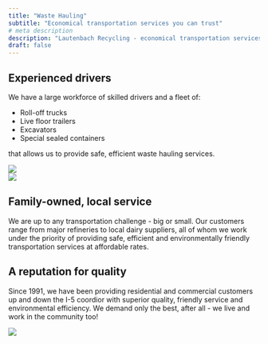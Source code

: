 ```yaml
---
title: "Waste Hauling"
subtitle: "Economical transportation services you can trust"
# meta description
description: "Lautenbach Recycling - economical transportation services you can trust"
draft: false
---
```


<div class="container">
    <div class="row">
        <div class="col-6">
            <h2>Experienced drivers</h2>
            <p>We have a large workforce of skilled drivers and a fleet of: </p>
            <ul>
                <li>Roll-off trucks</li>
                <li>Live floor trailers</li>
                <li>Excavators</li>
                <li>Special sealed containers</li>
            </ul>
            <p>that allows us to provide safe, efficient waste hauling services.
        </div>
        <div class="col-6">
            <img class="img-fluid" data-sal="fade" data-sal-duration="1500" src="../images/transportation-cover.jpg">
        </div>
    </div>
</div>

<div class="container">
    <div class="row">
        <div class="col-6">
            <img class="img-fluid" data-sal="fade" data-sal-duration="1500" src="../images/trucks/tankers-at-night.JPG">
        </div>
        <div class="col-6">
            <h2>Family-owned, local service</h2>
            <p>
                We are up to any transportation challenge - big or small. Our customers range from major refineries to local dairy suppliers,  all of whom we work under the priority of providing safe, efficient and environmentally friendly transportation services at affordable rates.
            </p>
        </div>
    </div>
</div>

<div class="container">
    <div class="row">
        <div class="col-6">
            <h2>A reputation for quality</h2>
            <p>
                Since 1991, we have been providing residential and commercial customers up and down the I-5 coordior with superior quality, friendly service and environmental efficiency. 
                We demand only the best, after all - we live and work in the community too!
            </p>
        </div>
        <div class="col-6">
            <img class="img-fluid" data-sal="fade" dadta-sal-duration="1500" src="../images/trucks/line-of-trucks.jpg">
        </div>
    </div>
</div>